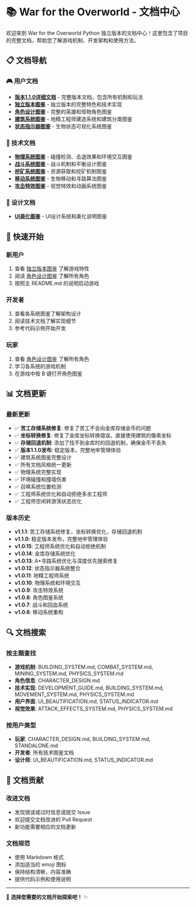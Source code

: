 # 📚 War for the Overworld - 文档中心

欢迎来到 War for the Overworld Python 独立版本的文档中心！这里包含了项目的完整文档，帮助您了解游戏机制、开发架构和使用方法。

## 📋 文档导航

### 🎮 用户文档
- **[版本1.1.0详细文档](VERSION_1.1.0.md)** - 完整版本文档，包含所有机制和玩法
- **[独立版本图鉴](STANDALONE.md)** - 独立版本的完整特色和技术实现
- **[角色设计图鉴](CHARACTER_DESIGN.md)** - 完整的英雄和怪物角色图鉴
- **[建筑系统图鉴](BUILDING_SYSTEM.md)** - 地精工程师建造系统和建筑分类图鉴
- **[状态指示器图鉴](STATUS_INDICATOR.md)** - 生物状态可视化系统图鉴

### 🔧 技术文档
- **[物理系统图鉴](PHYSICS_SYSTEM.md)** - 碰撞检测、击退效果和环境交互图鉴
- **[战斗系统图鉴](COMBAT_SYSTEM.md)** - 战斗机制和平衡设计图鉴
- **[挖矿系统图鉴](MINING_SYSTEM.md)** - 资源获取和挖矿机制图鉴
- **[移动系统图鉴](MOVEMENT_SYSTEM.md)** - 生物移动和寻路算法图鉴
- **[攻击特效图鉴](ATTACK_EFFECTS_SYSTEM.md)** - 视觉特效和动画系统图鉴

### 🎨 设计文档
- **[UI美化图鉴](UI_BEAUTIFICATION.md)** - UI设计系统和美化说明图鉴

## 🚀 快速开始

### 新用户
1. 查看 [独立版本图鉴](STANDALONE.md) 了解游戏特性
2. 阅读 [角色设计图鉴](CHARACTER_DESIGN.md) 了解所有角色
3. 按照主 README.md 的说明启动游戏

### 开发者
1. 查看各系统图鉴了解架构设计
2. 阅读技术文档了解实现细节
3. 参考代码示例开始开发

### 玩家
1. 查看 [角色设计图鉴](CHARACTER_DESIGN.md) 了解所有角色
2. 学习各系统的游戏机制
3. 在游戏中按 B 键打开角色图鉴

## 📊 文档更新

### 最新更新
- ✅ **苦工存储系统修复**: 修复了苦工不会向金库存储金币的问题
- ✅ **坐标转换修复**: 修复了金库坐标转换错误，直接使用建筑的像素坐标
- ✅ **存储回退机制**: 添加了找不到金库时的回退机制，确保金币不丢失
- ✅ **版本1.1.0发布**: 稳定版本，完整地牢管理体验
- ✅ 建筑系统图鉴完整设计
- ✅ 所有文档风格统一更新
- ✅ 物理系统完整实现
- ✅ 环境碰撞和撞墙伤害
- ✅ 召唤系统位置检测
- ✅ 工程师系统优化和自动拒绝多余工程师
- ✅ 工程师空闲转游荡状态优化

### 版本历史
- **v1.1.1**: 苦工存储系统修复，坐标转换优化，存储回退机制
- **v1.1.0**: 稳定版本发布，完整地牢管理体验
- **v1.0.15**: 工程师系统优化和自动拒绝机制
- **v1.0.14**: 金库存储系统优化
- **v1.0.13**: A*寻路系统优化与深度优先搜索修复
- **v1.0.12**: 状态指示器系统整合
- **v1.0.11**: 地精工程师系统
- **v1.0.10**: 物理系统和环境交互
- **v1.0.9**: 攻击特效系统
- **v1.0.8**: 角色图鉴系统
- **v1.0.7**: 战斗和回血系统
- **v1.0.6**: 移动系统重构

## 🔍 文档搜索

### 按主题查找
- **游戏机制**: BUILDING_SYSTEM.md, COMBAT_SYSTEM.md, MINING_SYSTEM.md, PHYSICS_SYSTEM.md
- **角色信息**: CHARACTER_DESIGN.md
- **技术实现**: DEVELOPMENT_GUIDE.md, BUILDING_SYSTEM.md, MOVEMENT_SYSTEM.md, PHYSICS_SYSTEM.md
- **用户界面**: UI_BEAUTIFICATION.md, STATUS_INDICATOR.md
- **视觉效果**: ATTACK_EFFECTS_SYSTEM.md, PHYSICS_SYSTEM.md

### 按用户类型
- **玩家**: CHARACTER_DESIGN.md, BUILDING_SYSTEM.md, STANDALONE.md
- **开发者**: 所有技术图鉴文档
- **设计师**: UI_BEAUTIFICATION.md, STATUS_INDICATOR.md

## 📝 文档贡献

### 改进文档
- 发现错误或过时信息请提交 Issue
- 欢迎提交文档改进的 Pull Request
- 新功能需要相应的文档更新

### 文档规范
- 使用 Markdown 格式
- 添加适当的 emoji 图标
- 保持结构清晰，内容准确
- 提供代码示例和使用说明

---

📖 **选择您需要的文档开始探索吧！** ✨